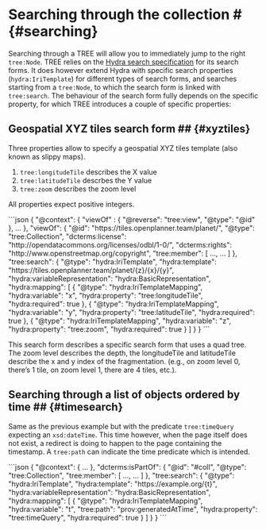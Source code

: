 # Searching through the collection # {#searching}

Searching through a TREE will allow you to immediately jump to the right `tree:Node`.
TREE relies on the [Hydra search specification](http://www.hydra-cg.com/spec/latest/core/#hydra:search) for its search forms.
It does however extend Hydra with specific search properties (`hydra:IriTemplate`) for different types of search forms, and searches starting from a `tree:Node`, to which the search form is linked with `tree:search`.
The behaviour of the search form fully depends on the specific property, for which TREE introduces a couple of specific properties:

## Geospatial XYZ tiles search form ## {#xyztiles}

Three properties allow to specify a geospatial XYZ tiles template (also known as slippy maps).
 1. `tree:longitudeTile` describes the X value
 2. `tree:latitudeTile` descrbes the Y value
 3. `tree:zoom` describes the zoom level

All properties expect positive integers.

<div class="example">
```json
{
   "@context": {
     "viewOf" : {
       "@reverse": "tree:view",
       "@type": "@id"
     },
     ...
   },
  "viewOf": {
    "@id": "https://tiles.openplanner.team/planet/",
    "@type": "tree:Collection",
    "dcterms:license": "http://opendatacommons.org/licenses/odbl/1-0/",
    "dcterms:rights": "http://www.openstreetmap.org/copyright",
    "tree:member": [ ..., ... ]
  },
  "tree:search": {
    "@type": "hydra:IriTemplate",
    "hydra:template": "https://tiles.openplanner.team/planet/{z}/{x}/{y}",
    "hydra:variableRepresentation": "hydra:BasicRepresentation",
    "hydra:mapping": [
      {
        "@type": "hydra:IriTemplateMapping",
        "hydra:variable": "x",
        "hydra:property": "tree:longitudeTile",
        "hydra:required": true
      },
      {
        "@type": "hydra:IriTemplateMapping",
        "hydra:variable": "y",
        "hydra:property": "tree:latitudeTile",
        "hydra:required": true
      },
      {
        "@type": "hydra:IriTemplateMapping",
        "hydra:variable": "z",
        "hydra:property": "tree:zoom",
        "hydra:required": true
      }
    ]
  }
}
```
</div>

This search form describes a specific search form that uses a quad tree. The zoom level describes the depth, the longitudeTile and latitudeTile describe the x and y index of the fragmentation. (e.g., on zoom level 0, there’s 1 tile, on zoom level 1, there are 4 tiles, etc.).

## Searching through a list of objects ordered by time ## {#timesearch}

Same as the previous example but with the predicate `tree:timeQuery` expecting an `xsd:dateTime`.
This time however, when the page itself does not exist, a redirect is doing to happen to the page containing the timestamp.
A `tree:path` can indicate the time predicate which is intended.

<div class="example">
```json
{
   "@context": {
     ...
   },
  "dcterms:isPartOf": {
    "@id": "#coll",
    "@type": "tree:Collection",
    "tree:member": [ ..., ... ]
  },
  "tree:search": {
    "@type": "hydra:IriTemplate",
    "hydra:template": "https://example.org/{t}",
    "hydra:variableRepresentation": "hydra:BasicRepresentation",
    "hydra:mapping": [
      {
        "@type": "hydra:IriTemplateMapping",
        "hydra:variable": "t",
        "tree:path": "prov:generatedAtTime",
        "hydra:property": "tree:timeQuery",
        "hydra:required": true
      }
    ]
  }
}
```
</div>
